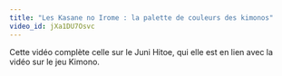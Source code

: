 ```yaml
---
title: "Les Kasane no Irome : la palette de couleurs des kimonos"
video_id: jXa1DU7Osvc
---
```


Cette vidéo complète celle sur le Juni Hitoe, qui elle est en lien avec la vidéo sur le jeu Kimono.